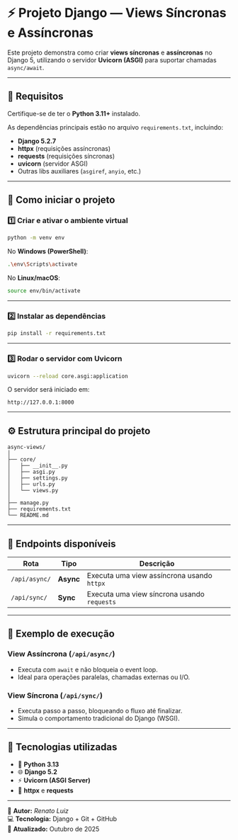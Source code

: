 # ⚡ Projeto Django — Views Síncronas e Assíncronas

Este projeto demonstra como criar **views síncronas** e **assíncronas** no Django 5, utilizando o servidor **Uvicorn (ASGI)** para suportar chamadas `async/await`.

---

## 🧩 Requisitos

Certifique-se de ter o **Python 3.11+** instalado.

As dependências principais estão no arquivo `requirements.txt`, incluindo:

- **Django 5.2.7**
- **httpx** (requisições assíncronas)
- **requests** (requisições síncronas)
- **uvicorn** (servidor ASGI)
- Outras libs auxiliares (`asgiref`, `anyio`, etc.)

---

## 🚀 Como iniciar o projeto

### 1️⃣ Criar e ativar o ambiente virtual

```bash
python -m venv env
```

No **Windows (PowerShell)**:

```bash
.\env\Scripts\activate
```

No **Linux/macOS**:

```bash
source env/bin/activate
```

---

### 2️⃣ Instalar as dependências

```bash
pip install -r requirements.txt
```

---

### 3️⃣ Rodar o servidor com Uvicorn

```bash
uvicorn --reload core.asgi:application
```

O servidor será iniciado em:

```
http://127.0.0.1:8000
```

---

## ⚙️ Estrutura principal do projeto

```
async-views/
│
├── core/
│   ├── __init__.py
│   ├── asgi.py
│   ├── settings.py
│   ├── urls.py
│   └── views.py
│
├── manage.py
├── requirements.txt
└── README.md
```

---

## 🧠 Endpoints disponíveis

| Rota          | Tipo      | Descrição                                   |
| ------------- | --------- | ------------------------------------------- |
| `/api/async/` | **Async** | Executa uma view assíncrona usando `httpx`  |
| `/api/sync/`  | **Sync**  | Executa uma view síncrona usando `requests` |

---

## 🧩 Exemplo de execução

### View Assíncrona (`/api/async/`)

- Executa com `await` e não bloqueia o event loop.
- Ideal para operações paralelas, chamadas externas ou I/O.

### View Síncrona (`/api/sync/`)

- Executa passo a passo, bloqueando o fluxo até finalizar.
- Simula o comportamento tradicional do Django (WSGI).

---

## 🧰 Tecnologias utilizadas

- 🐍 **Python 3.13**
- 🌐 **Django 5.2**
- ⚡ **Uvicorn (ASGI Server)**
- 🔄 **httpx** e **requests**

---

📘 **Autor:** _Renato Luiz_  
💻 **Tecnologia:** Django + Git + GitHub  
📅 **Atualizado:** Outubro de 2025
